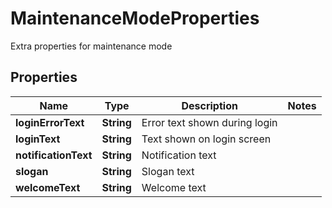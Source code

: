 

# MaintenanceModeProperties

Extra properties for maintenance mode

## Properties

| Name | Type | Description | Notes |
|------------ | ------------- | ------------- | -------------|
|**loginErrorText** | **String** | Error text shown during login |  |
|**loginText** | **String** | Text shown on login screen |  |
|**notificationText** | **String** | Notification text |  |
|**slogan** | **String** | Slogan text |  |
|**welcomeText** | **String** | Welcome text |  |



